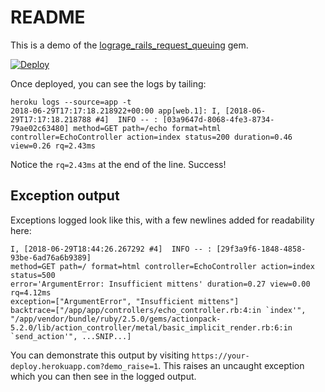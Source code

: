 # README

This is a demo of the [lograge_rails_request_queuing](https://github.com/rud/lograge_rails_request_queuing) gem.

[![Deploy](https://www.herokucdn.com/deploy/button.svg)](https://heroku.com/deploy)

Once deployed, you can see the logs by tailing:

``` shell-interaction
heroku logs --source=app -t
2018-06-29T17:17:18.218922+00:00 app[web.1]: I, [2018-06-29T17:17:18.218788 #4]  INFO -- : [03a9647d-8068-4fe3-8734-79ae02c63480] method=GET path=/echo format=html controller=EchoController action=index status=200 duration=0.46 view=0.26 rq=2.43ms
```

Notice the `rq=2.43ms` at the end of the line. Success!

## Exception output

Exceptions logged look like this, with a few newlines added for readability here:

```
I, [2018-06-29T18:44:26.267292 #4]  INFO -- : [29f3a9f6-1848-4858-93be-6ad76a6b9389] 
method=GET path=/ format=html controller=EchoController action=index status=500 
error='ArgumentError: Insufficient mittens' duration=0.27 view=0.00 rq=4.12ms 
exception=["ArgumentError", "Insufficient mittens"] 
backtrace=["/app/app/controllers/echo_controller.rb:4:in `index'", "/app/vendor/bundle/ruby/2.5.0/gems/actionpack-5.2.0/lib/action_controller/metal/basic_implicit_render.rb:6:in `send_action'", ...SNIP...]
```

You can demonstrate this output by visiting `https://your-deploy.herokuapp.com?demo_raise=1`. 
This raises an uncaught exception which you can then see in the logged output. 
